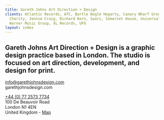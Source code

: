 ```yaml
---
title: Gareth Johns Art Direction + Design
clients: Atlantic Records, ATC, Bartle Bogle Hegarty, Canary Wharf Group, EARN, Hot
  Charity, Jonnie Craig, Richard Kern, Saari, Somerset House, Universal Music, VICE,
  Warner Music Group, XL Records, UFO
layout: index
---
```


## Gareth Johns Art Direction + Design is a graphic design practice based in London. The studio is focused on art direction, development, and design for print.

[info@garethjohnsdesign.com](mailto:info@garethjohnsdesign.com)  
garethjohnsdesign.com

[+44 (0) 77 2573 7734](tel:07725737734)  
100 De Beauvoir Road  
London N1 4EN  
United Kingdom - [Map](https://goo.gl/maps/DSvmi)
